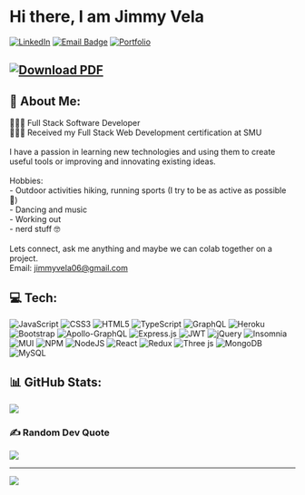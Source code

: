 # Hi there, I am Jimmy Vela
 [![LinkedIn](https://img.shields.io/badge/LinkedIn-%230077B5.svg?logo=linkedin&logoColor=white)](https://www.linkedin.com/in/jimmy-vela/) [![Email Badge](https://img.shields.io/badge/Gmail-red?style=flat-square&logo=gmail&logoColor=blue&labelColor=white&color=blue)](mailto:jimmyvela06@gmail.com) [![Portfolio](https://img.shields.io/badge/PORTFOLIO%20-black?logo=rocket&logoWidth=20)](https://jimmyvela-portfolio.com/)

## [![Download PDF](https://img.shields.io/badge/Resume-PDF-red)](/JimmyVela-Resume.pdf)


## 💫 About Me:
👨🏻‍💻 Full Stack Software Developer <br>👨🏻‍🎓 Received my Full Stack Web Development certification at SMU <br><br>I have a passion in learning new technologies and using them to create useful tools or improving and innovating existing ideas.  <br><br> Hobbies: <br>     - Outdoor activities hiking, running sports (I try to be as active as possible 🌝)<br>     - Dancing and music<br>     - Working out <br>     - nerd stuff 🤓<br><br>Lets connect, ask me anything and maybe  we can colab together on a project.<br>Email: jimmyvela06@gmail.com 


## 💻 Tech:
![JavaScript](https://img.shields.io/badge/javascript-%23323330.svg?style=for-the-badge&logo=javascript&logoColor=%23F7DF1E) ![CSS3](https://img.shields.io/badge/css3-%231572B6.svg?style=for-the-badge&logo=css3&logoColor=white) ![HTML5](https://img.shields.io/badge/html5-%23E34F26.svg?style=for-the-badge&logo=html5&logoColor=white) ![TypeScript](https://img.shields.io/badge/typescript-%23007ACC.svg?style=for-the-badge&logo=typescript&logoColor=white) ![GraphQL](https://img.shields.io/badge/-GraphQL-E10098?style=for-the-badge&logo=graphql&logoColor=white) ![Heroku](https://img.shields.io/badge/heroku-%23430098.svg?style=for-the-badge&logo=heroku&logoColor=white) ![Bootstrap](https://img.shields.io/badge/bootstrap-%238511FA.svg?style=for-the-badge&logo=bootstrap&logoColor=white) ![Apollo-GraphQL](https://img.shields.io/badge/-ApolloGraphQL-311C87?style=for-the-badge&logo=apollo-graphql) ![Express.js](https://img.shields.io/badge/express.js-%23404d59.svg?style=for-the-badge&logo=express&logoColor=%2361DAFB) ![JWT](https://img.shields.io/badge/JWT-black?style=for-the-badge&logo=JSON%20web%20tokens) ![jQuery](https://img.shields.io/badge/jquery-%230769AD.svg?style=for-the-badge&logo=jquery&logoColor=white) ![Insomnia](https://img.shields.io/badge/Insomnia-black?style=for-the-badge&logo=insomnia&logoColor=5849BE) ![MUI](https://img.shields.io/badge/MUI-%230081CB.svg?style=for-the-badge&logo=mui&logoColor=white) ![NPM](https://img.shields.io/badge/NPM-%23CB3837.svg?style=for-the-badge&logo=npm&logoColor=white) ![NodeJS](https://img.shields.io/badge/node.js-6DA55F?style=for-the-badge&logo=node.js&logoColor=white) ![React](https://img.shields.io/badge/react-%2320232a.svg?style=for-the-badge&logo=react&logoColor=%2361DAFB) ![Redux](https://img.shields.io/badge/redux-%23593d88.svg?style=for-the-badge&logo=redux&logoColor=white) ![Three js](https://img.shields.io/badge/threejs-black?style=for-the-badge&logo=three.js&logoColor=white) ![MongoDB](https://img.shields.io/badge/MongoDB-%234ea94b.svg?style=for-the-badge&logo=mongodb&logoColor=white) ![MySQL](https://img.shields.io/badge/mysql-%2300000f.svg?style=for-the-badge&logo=mysql&logoColor=white)
## 📊 GitHub Stats:

<!--
![](https://github-readme-stats.vercel.app/api?username=Jimmy-Vela06&theme=dark&hide_border=false&include_all_commits=true&count_private=true)<br/>

![](https://github-readme-streak-stats.herokuapp.com/?user=Jimmy-Vela06&theme=dark&hide_border=false)<br/> 
-->
![](https://github-readme-stats.vercel.app/api/top-langs/?username=Jimmy-Vela06&theme=dark&hide_border=false&include_all_commits=true&count_private=true&layout=compact)

<!--
## 🏆 GitHub Trophies
![](https://github-profile-trophy.vercel.app/?username=Jimmy-Vela06&theme=radical&no-frame=false&no-bg=false&margin-w=4)
-->

### ✍️ Random Dev Quote
![](https://quotes-github-readme.vercel.app/api?type=horizontal&theme=radical)




---
[![](https://visitcount.itsvg.in/api?id=Jimmy-Vela06&icon=0&color=0)](https://visitcount.itsvg.in)


